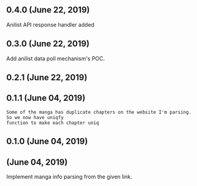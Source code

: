 ## 0.4.0 (June 22, 2019)
Anilist API response handler added

## 0.3.0 (June 22, 2019)
Add anilist data poll mechanism's POC.

## 0.2.1 (June 22, 2019)


## 0.1.1 (June 04, 2019)
	Some of the manga has duplicate chapters on the website I'm parsing. So we now have uniqfy
	function to make each chapter uniq

## 0.1.0 (June 04, 2019)


##  (June 04, 2019)
Implement manga info parsing from the given link.

